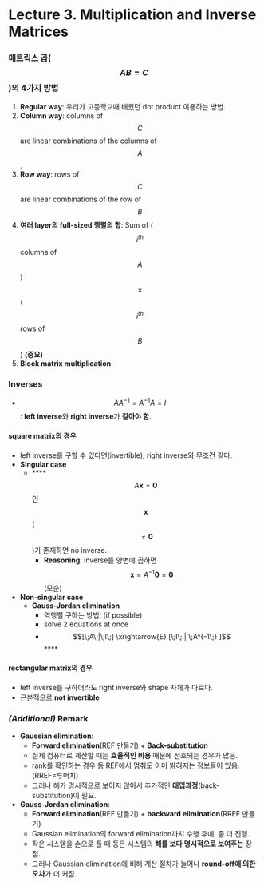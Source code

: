 # Lecture 3. Multiplication and Inverse Matrices

### **매트릭스 곱\(**$$AB=C$$**\)의 4가지 방법** 

1. **Regular way**: 우리가 고등학교때 배웠던 dot product 이용하는 방법. 
2. **Column way**: columns of $$C$$are linear combinations of the columns of $$A$$.
3. **Row way**: rows of $$C$$ are linear combinations of the row of $$B$$
4. **여러 layer의 full-sized 행렬의 합**: Sum of \($$i^{th}$$columns of $$A$$\) $$\times$$\($$i^{th}$$rows of $$B$$\) **\(중요\)**
5. **Block matrix multiplication**

### **Inverses**

* $$AA^{-1}=A^{-1}A=I$$: **left inverse**와 **right inverse**가 **같아야 함**.

#### **square matrix**의 경우

* left inverse를 구할 수 있다면\(invertible\), right inverse와 무조건 같다. 
* **Singular case**
  * \*\*\*\*$$A\bm{x}=\bm{0}$$인 $$\bm{x}$$\($$\neq \bm{0}$$\)가 존재하면 no inverse. 
    * **Reasoning**: inverse를 양변에 곱하면 $$\bm{x}=A^{-1}\bm{0}=\bm{0} $$ \(모순\) 
* **Non-singular case**
  * **Gauss-Jordan elimination**
    * 역행렬 구하는 방법! \(if possible\) 
    * solve 2 equations at once
    * $$[\;A\;|\;I\;] \xrightarrow{E} [\;I\; | \;A^{-1\;} ]$$\*\*\*\*

#### **rectangular matrix**의 경우

* left inverse를 구하더라도 right inverse와 shape 자체가 다르다. 
* 근본적으로 **not invertible**

### _**\(Additional\)**_ Remark 

* **Gaussian elimination**: 
  * **Forward elimination**\(REF 만들기\) + **Back-substitution**
  * 실제 컴퓨터로 계산할 때는 **효율적인 비용** 때문에 선호되는 경우가 많음.  
  * rank를 확인하는 경우 등 REF에서 멈춰도 이미 밝혀지는 정보들이 있음. \(RREF=투머치\) 
  * 그러나 해가 명시적으로 보이지 않아서 추가적인 **대입과정**\(back-substitution\)이 필요. 
* **Gauss-Jordan elimination**: 
  * **Forward elimination**\(REF 만들기\) + **backward elimination**\(RREF 만들기\)
  * Gaussian elimination의 forward elimination까지 수행 후에, 좀 더 진행. 
  * 작은 시스템을 손으로 풀 때 등은 시스템의 **해를 보다 명시적으로 보여주는** 장점. 
  * 그러나 Gaussian elimination에 비해 계산 절차가 늘어나 **round-off에 의한 오차**가 더 커짐. 

